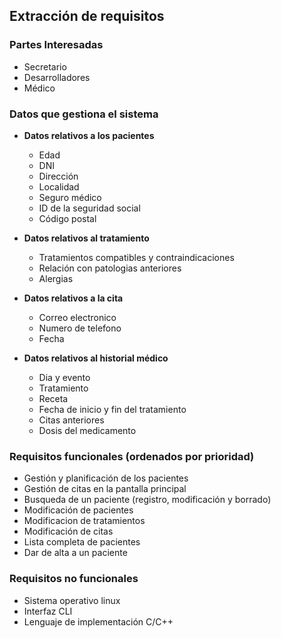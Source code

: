## Extracción de requisitos

### Partes Interesadas
 - Secretario
 - Desarrolladores
 - Médico

### Datos que gestiona el sistema
 - **Datos relativos a los pacientes**
    - Edad
    - DNI
    - Dirección 
    - Localidad
    - Seguro médico
    - ID de la seguridad social
    - Código postal

 - **Datos relativos al tratamiento**
    - Tratamientos compatibles y contraindicaciones
    - Relación con patologias anteriores
    - Alergias

 - **Datos relativos a la cita**
    - Correo electronico
    - Numero de telefono
    - Fecha

 - **Datos relativos al historial médico**
    - Dia y evento
    - Tratamiento
    - Receta
    - Fecha de inicio y fin del tratamiento
    - Citas anteriores
    - Dosis del medicamento

### Requisitos funcionales (ordenados por prioridad)

 - Gestión y planificación de los pacientes
 - Gestión de citas en la pantalla principal
 - Busqueda de un paciente (registro, modificación y borrado)
 - Modificación de pacientes
 - Modificacion de tratamientos
 - Modificación de citas
 - Lista completa de pacientes
 - Dar de alta a un paciente


### Requisitos no funcionales
 - Sistema operativo linux
 - Interfaz CLI
 - Lenguaje de implementación C/C++

